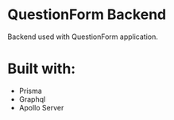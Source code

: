 # QuestionForm Backend

Backend used with QuestionForm application.

# Built with:

- Prisma
- Graphql
- Apollo Server
